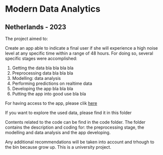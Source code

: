 # Modern Data Analytics 

## Netherlands - 2023

The project aimed to: 

Create an app able to indicate a final user if she will experience a high noise level at any specific time within a range of 48 hours. For doing so, several specific stages were accomplished: 

1. Getting the data bla bla bla bla 
2. Preprocessing data bla bla bla 
3. Modelling: data analysis 
4. Performing predictions on realtime data
5. Developing the app bla bla bla 
6. Putting the app into good use bla bla 


For having access to the app, please clik [here](https://www.aalkjfasflkjfdas.com)

If you want to explore the used data, please find it in this folder 

Contents related to the code can be find in the code folder. The folder contains the description and coding for: the preprocessing stage, the modelling and data analysis and the app developing. 

Any additional recommendations will be taken into account and trhough to the bin because grow up. This is a university project. 


